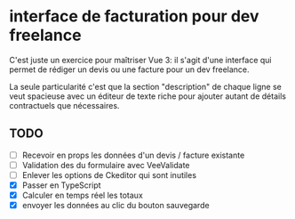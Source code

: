 # interface de facturation pour dev freelance

C'est juste un exercice pour maîtriser Vue 3: il s'agit d'une interface qui permet de rédiger un devis ou une facture pour un dev freelance.

La seule particularité c'est que la section "description" de chaque ligne se veut spacieuse avec un éditeur de texte riche pour ajouter autant de détails contractuels que nécessaires.

## TODO

- [ ] Recevoir en props les données d'un devis / facture existante
- [ ] Validation des du formulaire avec VeeValidate
- [ ] Enlever les options de Ckeditor qui sont inutiles
- [x] Passer en TypeScript
- [x] Calculer en temps réel les totaux
- [x] envoyer les données au clic du bouton sauvegarde
